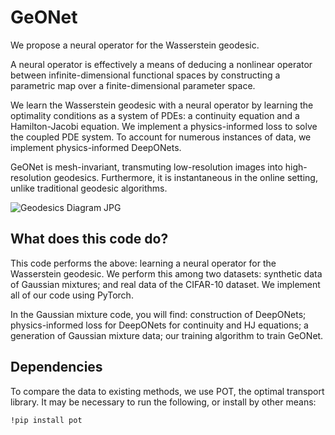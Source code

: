 # GeONet
We propose a neural operator for the Wasserstein geodesic.

A neural operator is effectively a means of deducing a nonlinear operator between infinite-dimensional functional spaces by constructing a parametric map over a finite-dimensional parameter space.

We learn the Wasserstein geodesic with a neural operator by learning the optimality conditions as a system of PDEs: a continuity equation and a Hamilton-Jacobi equation. We implement a physics-informed loss to solve the coupled PDE system. To account for numerous instances of data, we implement physics-informed DeepONets.

GeONet is mesh-invariant, transmuting low-resolution images into high-resolution geodesics. Furthermore, it is instantaneous in the online setting, unlike traditional geodesic algorithms.

![Geodesics Diagram JPG](https://user-images.githubusercontent.com/98125988/190309850-a7b9425c-86f9-4952-a7c4-d30f77181318.jpg)


## What does this code do?

This code performs the above: learning a neural operator for the Wasserstein geodesic. We perform this among two datasets: synthetic data of Gaussian mixtures; and real data of the CIFAR-10 dataset. We implement all of our code using PyTorch.

In the Gaussian mixture code, you will find: construction of DeepONets; physics-informed loss for DeepONets for continuity and HJ equations; a generation of Gaussian mixture data; our training algorithm to train GeONet.


## Dependencies

To compare the data to existing methods, we use POT, the optimal transport library. It may be necessary to run the following, or install by other means:

```
!pip install pot
```
